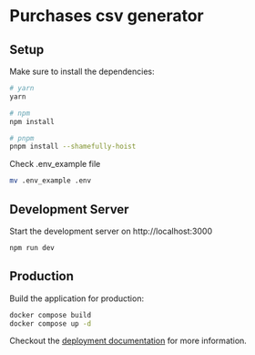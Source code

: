 # Purchases csv generator

## Setup

Make sure to install the dependencies:

```bash
# yarn
yarn

# npm
npm install

# pnpm
pnpm install --shamefully-hoist
```

Check .env_example file
```bash
mv .env_example .env
```

## Development Server

Start the development server on http://localhost:3000

```bash
npm run dev
```

## Production

Build the application for production:

```bash
docker compose build
docker compose up -d
```

Checkout the [deployment documentation](https://v3.nuxtjs.org/guide/deploy/presets) for more information.
